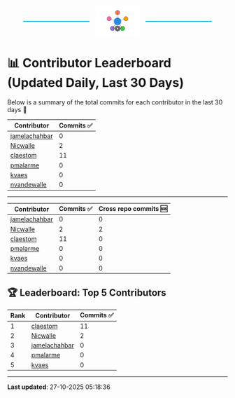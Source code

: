 <p align="center">
  <span style="display: inline-block; width: 30%; border-top: 2px solid #1bbfed; vertical-align: middle;"></span>
  <img src="../logo/belengexplogo.png" alt="Innersource Logo" style="width:20%; vertical-align: middle; margin: 0 10px;" />
  <span style="display: inline-block; width: 30%; border-top: 2px solid #1bbfed; vertical-align: middle;"></span>
</p> 

# 📊 Contributor Leaderboard (Updated Daily, Last 30 Days)

Below is a summary of the total commits for each contributor in the last 30 days 🚀

| Contributor  | Commits ✅ | 
|-------------| --------|
| [jamelachahbar](https://github.com/jamelachahbar) | 0 | 
| [Nicwalle](https://github.com/Nicwalle) | 2 | 
| [claestom](https://github.com/claestom) | 11 | 
| [pmalarme](https://github.com/pmalarme) | 0 | 
| [kvaes](https://github.com/kvaes) | 0 | 
| [nvandewalle](https://github.com/nvandewalle) | 0 | 

----

| Contributor  | Commits ✅ | Cross  repo commits 🆘 |
|-------------| --------| --------|
| [jamelachahbar](https://github.com/jamelachahbar) | 0 | 0 | 
| [Nicwalle](https://github.com/Nicwalle) | 2 | 2 | 
| [claestom](https://github.com/claestom) | 11 | 0 | 
| [pmalarme](https://github.com/pmalarme) | 0 | 0 | 
| [kvaes](https://github.com/kvaes) | 0 | 0 | 
| [nvandewalle](https://github.com/nvandewalle) | 0 | 0 | 

## 🏆 Leaderboard: Top 5 Contributors 

| Rank | Contributor | Commits ✅ |
|------|-------------|---------|
| 1 | [claestom](https://github.com/claestom) | 11 |
| 2 | [Nicwalle](https://github.com/Nicwalle) | 2 |
| 3 | [jamelachahbar](https://github.com/jamelachahbar) | 0 |
| 4 | [pmalarme](https://github.com/pmalarme) | 0 |
| 5 | [kvaes](https://github.com/kvaes) | 0 |

----

**Last updated**: 27-10-2025 05:18:36
